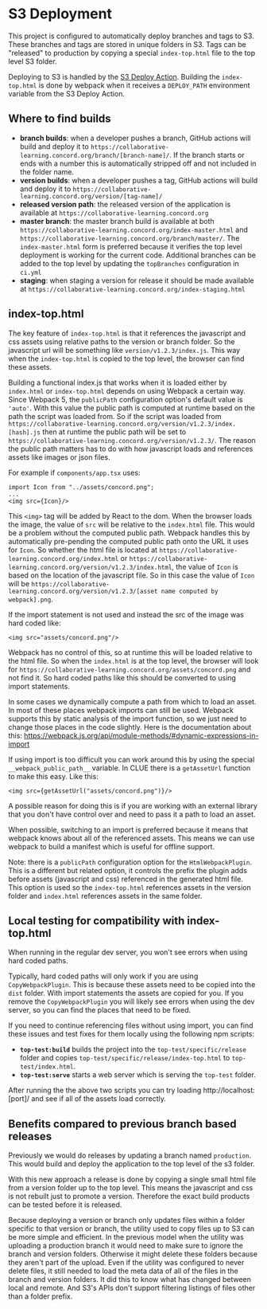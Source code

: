 # S3 Deployment

This project is configured to automatically deploy branches and tags to S3. These branches and tags are stored in unique folders in S3. Tags can be "released" to production by copying a special `index-top.html` file to the top level S3 folder.

Deploying to S3 is handled by the [S3 Deploy Action](https://github.com/concord-consortium/s3-deploy-action). Building the `index-top.html` is done by webpack when it receives a `DEPLOY_PATH` environment variable from the S3 Deploy Action.

## Where to find builds

- **branch builds**: when a developer pushes a branch, GitHub actions will build and deploy it to `https://collaborative-learning.concord.org/branch/[branch-name]/`. If the branch starts or ends with a number this is automatically stripped off and not included in the folder name.
- **version builds**: when a developer pushes a tag, GitHub actions will build and deploy it to `https://collaborative-learning.concord.org/version/[tag-name]/`
- **released version path**: the released version of the application is available at `https://collaborative-learning.concord.org`
- **master branch**: the master branch build is available at both `https://collaborative-learning.concord.org/index-master.html` and `https://collaborative-learning.concord.org/branch/master/`.  The `index-master.html` form is preferred because it verifies the top level deployment is working for the current code. Additional branches can be added to the top level by updating the `topBranches` configuration in `ci.yml`
- **staging**: when staging a version for release it should be made available at `https://collaborative-learning.concord.org/index-staging.html`

## index-top.html

The key feature of `index-top.html` is that it references the javascript and css assets using relative paths to the version or branch folder. So the javascript url will be something like `version/v1.2.3/index.js`. This way when the `index-top.html` is copied to the top level, the browser can find these assets.

Building a functional index.js that works when it is loaded either by `index.html` or `index-top.html` depends on using Webpack a certain way.  Since Webpack 5, the `publicPath` configuration option's default value is `'auto'`. With this value the public path is computed at runtime based on the path the script was loaded from. So if the script was loaded from `https://collaborative-learning.concord.org/version/v1.2.3/index.[hash].js` then at runtime the public path will be set to `https://collaborative-learning.concord.org/version/v1.2.3/`. The reason the public path matters has to do with how javascript loads and references assets like images or json files.

For example if `components/app.tsx` uses:
```
import Icon from "../assets/concord.png";
...
<img src={Icon}/>
```
This `<img>` tag will be added by React to the dom. When the browser loads the image, the value of `src` will be relative to the `index.html` file. This would be a problem without the computed public path. Webpack handles this by automatically pre-pending the computed public path onto the URL it uses for `Icon`. So whether the html file is located at `https://collaborative-learning.concord.org/index.html` or `https://collaborative-learning.concord.org/version/v1.2.3/index.html`, the value of `Icon` is based on the location of the javascript file. So in this case the value of `Icon` will be `https://collaborative-learning.concord.org/version/v1.2.3/[asset name computed by webpack].png`.

If the import statement is not used and instead the src of the image was hard coded like:
```
<img src="assets/concord.png"/>
```
Webpack has no control of this, so at runtime this will be loaded relative to the html file.  So when the `index.html` is at the top level, the browser will look for `https://collaborative-learning.concord.org/assets/concord.png` and not find it. So hard coded paths like this should be converted to using import statements.

In some cases we dynamically compute a path from which to load an asset. In most of these places webpack imports can still be used. Webpack supports this by static analysis of the import function, so we just need to change those places in the code slightly. Here is the documentation about this:
https://webpack.js.org/api/module-methods/#dynamic-expressions-in-import

If using import is too difficult you can work around this by using the special `__webpack_public_path__` variable. In CLUE there is a `getAssetUrl` function to make this easy. Like this:

```
<img src={getAssetUrl("assets/concord.png")}/>
```
A possible reason for doing this is if you are working with an external library that you don't have control over and need to pass it a path to load an asset.

When possible, switching to an import is preferred because it means that webpack knows about all of the referenced assets. This means we can use webpack to build a manifest which is useful for offline support.

Note: there is a `publicPath` configuration option for the `HtmlWebpackPlugin`. This is a different but related option, it controls the prefix the plugin adds before assets (javascript and css) referenced in the generated html file. This option is used so the `index-top.html` references assets in the version folder and `index.html` references assets in the same folder.

## Local testing for compatibility with index-top.html

When running in the regular dev server, you won't see errors when using hard coded paths.

Typically, hard coded paths will only work if you are using `CopyWebpackPlugin`. This is because these assets need to be copied into the `dist` folder. With import statements the assets are copied for you. If you remove the `CopyWebpackPlugin` you will likely see errors when using the dev server, so you can find the places that need to be fixed.

If you need to continue referencing files without using import, you can find these issues and test fixes for them locally using the following npm scripts:
- **`top-test:build`** builds the project into the `top-test/specific/release` folder and copies `top-test/specific/release/index-top.html` to `top-test/index.html`.
- **`top-test:serve`** starts a web server which is serving the `top-test` folder.

After running the the above two scripts you can try loading http://localhost:[port]/ and see if all of the assets load correctly.

## Benefits compared to previous branch based releases

Previously we would do releases by updating a branch named `production`. This would build and deploy the application to the top level of the s3 folder.

With this new approach a release is done by copying a single small html file from a version folder up to the top level. This means the javascript and css is not rebuilt just to promote a version. Therefore the exact build products can be tested before it is released.

Because deploying a version or branch only updates files within a folder specific to that version or branch, the utility used to copy files up to S3 can be more simple and efficient. In the previous model when the utility was uploading a production branch it would need to make sure to ignore the branch and version folders. Otherwise it might delete these folders because they aren't part of the upload. Even if the utility was configured to never delete files, it still needed to load the meta data of all of the files in the branch and version folders. It did this to know what has changed between local and remote. And S3's APIs don't support filtering listings of files other than a folder prefix.
